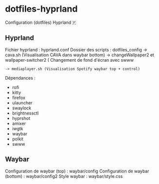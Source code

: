 # dotfiles-hyprland

Configuration (dotfiles) Hyprland 🇫

## Hyprland 
Fichier hyprland : hyprland.conf
Dossier des scripts : dotfiles_config
    -> cava.sh (Visualisation CAVA dans waybar bottom)
    -> changeWallpaper2 et wallpaper-switcher2 ( Changement de fond d'écran avec swww

    -> mediaplayer.sh (Visualisation Spotify waybar top + control)

Dépendances : 
- rofi
- kitty
- firefox
- ulauncher
- swaylock
- brightnessctl
- hyprshot
- amixer
- iwgtk
- waybar
- polkit
- swww

## Waybar

Configuration de waybar (top) : waybar/config
Configuration de waybar (bottom) : waybar/config2
Style waybar : waybar/style.css 
